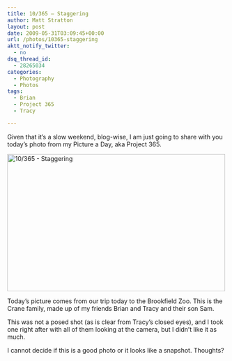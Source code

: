 ```yaml
---
title: 10/365 – Staggering
author: Matt Stratton
layout: post
date: 2009-05-31T03:09:45+00:00
url: /photos/10365-staggering
aktt_notify_twitter:
  - no
dsq_thread_id:
  - 28265034
categories:
  - Photography
  - Photos
tags:
  - Brian
  - Project 365
  - Tracy

---
```

Given that it&#8217;s a slow weekend, blog-wise, I am just going to share with you today&#8217;s photo from my Picture a Day, aka Project 365.

[<img src="http://farm4.static.flickr.com/3654/3579725547_692e417611.jpg" alt="10/365 - Staggering" width="500" height="315" />][1]

Today&#8217;s picture comes from our trip today to the Brookfield Zoo. This is the Crane family, made up of my friends Brian and Tracy and their son Sam.

This was not a posed shot (as is clear from Tracy&#8217;s closed eyes), and I took one right after with all of them looking at the camera, but I didn&#8217;t like it as much.

I cannot decide if this is a good photo or it looks like a snapshot. Thoughts?

 [1]: http://www.flickr.com/photos/mugsy/3579725547/ "10/365 - Staggering by Matt Stratton, on Flickr"